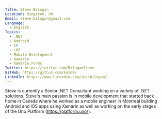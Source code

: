 ```yaml
---
Title: Steve Bilogan
Location: Kingston, ON
Email: steve.bilogan@gmail.com
Language:
  - English
Topics:
  - .NET
  - Android
  - C#
  - iOS
  - Mobile Development
  - Xamarin
  - Xamarin.Forms
Twitter: https://twitter.com/BiloganSteve
GitHub: https://github.com/kazo0/
LinkedIn: https://www.linkedin.com/in/sbilogan/
---
```

Steve is currently a Senior .NET Consultant working on a variety of .NET solutions. Steve's main passion is in mobile development that started back home in Canada where he worked as a mobile engineer in Montreal building Android and iOS apps using Xamarin as well as working on the early stages of the Uno Platform (https://platform.uno/).
